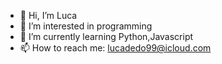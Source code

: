 - 👋 Hi, I’m Luca
- 👀 I’m interested in programming 
- 🌱 I’m currently learning Python,Javascript
- 📫 How to reach me: lucadedo99@icloud.com

<!---
lucadedo/lucadedo is a ✨ special ✨ repository because its `README.md` (this file) appears on your GitHub profile.
You can click the Preview link to take a look at your changes.
--->
